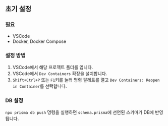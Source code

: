 ## 초기 설정

### 필요

- VSCode
- Docker, Docker Compose

### 설정 방법

1. VSCode에서 해당 프로젝트 폴더를 엽니다.
2. VSCode에서 `Dev Containers` 확장을 설치합니다.
3. `Shift+Ctrl+P` 또는 `F1`키를 눌러 명령 팔레트를 열고 `Dev Containers: Reopen in Container`를 선택합니다.

### DB 설정

`npx prisma db push` 명령을 실행하면 `schema.prisma`에 선언된 스키마가 DB에 반영됩니다.
